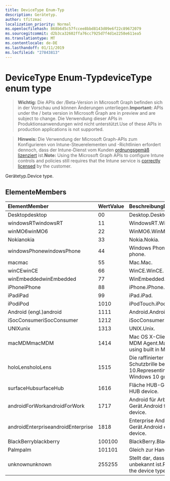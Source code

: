 ```yaml
---
title: DeviceType Enum-Typ
description: Gerätetyp.
author: tfitzmac
localization_priority: Normal
ms.openlocfilehash: 868b6d5c57fccee8bbd8143d09e6f22c89672079
ms.sourcegitcommit: d2b3ca32602ffa76cc7925d7f4d1e2258e611ea5
ms.translationtype: MT
ms.contentlocale: de-DE
ms.lasthandoff: 01/11/2019
ms.locfileid: "27843813"
---
```

# <a name="devicetype-enum-type"></a><span data-ttu-id="4684a-103">DeviceType Enum-Typ</span><span class="sxs-lookup"><span data-stu-id="4684a-103">deviceType enum type</span></span>

> <span data-ttu-id="4684a-104">**Wichtig:** Die APIs der /Beta-Version in Microsoft Graph befinden sich in der Vorschau und können Änderungen unterliegen.</span><span class="sxs-lookup"><span data-stu-id="4684a-104">**Important:** APIs under the / beta version in Microsoft Graph are in preview and are subject to change.</span></span> <span data-ttu-id="4684a-105">Die Verwendung dieser APIs in Produktionsanwendungen wird nicht unterstützt.</span><span class="sxs-lookup"><span data-stu-id="4684a-105">Use of these APIs in production applications is not supported.</span></span>

> <span data-ttu-id="4684a-106">**Hinweis:** Die Verwendung der Microsoft Graph-APIs zum Konfigurieren von Intune-Steuerelementen und -Richtlinien erfordert dennoch, dass der Intune-Dienst vom Kunden [ordnungsgemäß lizenziert](https://go.microsoft.com/fwlink/?linkid=839381) ist.</span><span class="sxs-lookup"><span data-stu-id="4684a-106">**Note:** Using the Microsoft Graph APIs to configure Intune controls and policies still requires that the Intune service is [correctly licensed](https://go.microsoft.com/fwlink/?linkid=839381) by the customer.</span></span>

<span data-ttu-id="4684a-107">Gerätetyp.</span><span class="sxs-lookup"><span data-stu-id="4684a-107">Device type.</span></span>
## <a name="members"></a><span data-ttu-id="4684a-108">Elemente</span><span class="sxs-lookup"><span data-stu-id="4684a-108">Members</span></span>
|<span data-ttu-id="4684a-109">Element</span><span class="sxs-lookup"><span data-stu-id="4684a-109">Member</span></span>|<span data-ttu-id="4684a-110">Wert</span><span class="sxs-lookup"><span data-stu-id="4684a-110">Value</span></span>|<span data-ttu-id="4684a-111">Beschreibung</span><span class="sxs-lookup"><span data-stu-id="4684a-111">Description</span></span>|
|:---|:---|:---|
|<span data-ttu-id="4684a-112">Desktop</span><span class="sxs-lookup"><span data-stu-id="4684a-112">desktop</span></span>|<span data-ttu-id="4684a-113">0</span><span class="sxs-lookup"><span data-stu-id="4684a-113">0</span></span>|<span data-ttu-id="4684a-114">Desktop.</span><span class="sxs-lookup"><span data-stu-id="4684a-114">Desktop.</span></span>|
|<span data-ttu-id="4684a-115">windowsRT</span><span class="sxs-lookup"><span data-stu-id="4684a-115">windowsRT</span></span>|<span data-ttu-id="4684a-116">1</span><span class="sxs-lookup"><span data-stu-id="4684a-116">1</span></span>|<span data-ttu-id="4684a-117">WindowsRT.</span><span class="sxs-lookup"><span data-stu-id="4684a-117">WindowsRT.</span></span>|
|<span data-ttu-id="4684a-118">winMO6</span><span class="sxs-lookup"><span data-stu-id="4684a-118">winMO6</span></span>|<span data-ttu-id="4684a-119">2</span><span class="sxs-lookup"><span data-stu-id="4684a-119">2</span></span>|<span data-ttu-id="4684a-120">WinMO6.</span><span class="sxs-lookup"><span data-stu-id="4684a-120">WinMO6.</span></span>|
|<span data-ttu-id="4684a-121">Nokia</span><span class="sxs-lookup"><span data-stu-id="4684a-121">nokia</span></span>|<span data-ttu-id="4684a-122">3</span><span class="sxs-lookup"><span data-stu-id="4684a-122">3</span></span>|<span data-ttu-id="4684a-123">Nokia.</span><span class="sxs-lookup"><span data-stu-id="4684a-123">Nokia.</span></span>|
|<span data-ttu-id="4684a-124">windowsPhone</span><span class="sxs-lookup"><span data-stu-id="4684a-124">windowsPhone</span></span>|<span data-ttu-id="4684a-125">4</span><span class="sxs-lookup"><span data-stu-id="4684a-125">4</span></span>|<span data-ttu-id="4684a-126">Windows Phone.</span><span class="sxs-lookup"><span data-stu-id="4684a-126">Windows phone.</span></span>|
|<span data-ttu-id="4684a-127">mac</span><span class="sxs-lookup"><span data-stu-id="4684a-127">mac</span></span>|<span data-ttu-id="4684a-128">5</span><span class="sxs-lookup"><span data-stu-id="4684a-128">5</span></span>|<span data-ttu-id="4684a-129">Mac.</span><span class="sxs-lookup"><span data-stu-id="4684a-129">Mac.</span></span>|
|<span data-ttu-id="4684a-130">winCE</span><span class="sxs-lookup"><span data-stu-id="4684a-130">winCE</span></span>|<span data-ttu-id="4684a-131">6</span><span class="sxs-lookup"><span data-stu-id="4684a-131">6</span></span>|<span data-ttu-id="4684a-132">WinCE.</span><span class="sxs-lookup"><span data-stu-id="4684a-132">WinCE.</span></span>|
|<span data-ttu-id="4684a-133">winEmbedded</span><span class="sxs-lookup"><span data-stu-id="4684a-133">winEmbedded</span></span>|<span data-ttu-id="4684a-134">7</span><span class="sxs-lookup"><span data-stu-id="4684a-134">7</span></span>|<span data-ttu-id="4684a-135">WinEmbedded.</span><span class="sxs-lookup"><span data-stu-id="4684a-135">WinEmbedded.</span></span>|
|<span data-ttu-id="4684a-136">iPhone</span><span class="sxs-lookup"><span data-stu-id="4684a-136">iPhone</span></span>|<span data-ttu-id="4684a-137">8</span><span class="sxs-lookup"><span data-stu-id="4684a-137">8</span></span>|<span data-ttu-id="4684a-138">iPhone.</span><span class="sxs-lookup"><span data-stu-id="4684a-138">iPhone.</span></span>|
|<span data-ttu-id="4684a-139">iPad</span><span class="sxs-lookup"><span data-stu-id="4684a-139">iPad</span></span>|<span data-ttu-id="4684a-140">9</span><span class="sxs-lookup"><span data-stu-id="4684a-140">9</span></span>|<span data-ttu-id="4684a-141">iPad.</span><span class="sxs-lookup"><span data-stu-id="4684a-141">iPad.</span></span>|
|<span data-ttu-id="4684a-142">iPod</span><span class="sxs-lookup"><span data-stu-id="4684a-142">iPod</span></span>|<span data-ttu-id="4684a-143">10</span><span class="sxs-lookup"><span data-stu-id="4684a-143">10</span></span>|<span data-ttu-id="4684a-144">iPodTouch.</span><span class="sxs-lookup"><span data-stu-id="4684a-144">iPodTouch.</span></span>|
|<span data-ttu-id="4684a-145">Android (engl.)</span><span class="sxs-lookup"><span data-stu-id="4684a-145">android</span></span>|<span data-ttu-id="4684a-146">11</span><span class="sxs-lookup"><span data-stu-id="4684a-146">11</span></span>|<span data-ttu-id="4684a-147">Android.</span><span class="sxs-lookup"><span data-stu-id="4684a-147">Android.</span></span>|
|<span data-ttu-id="4684a-148">iSocConsumer</span><span class="sxs-lookup"><span data-stu-id="4684a-148">iSocConsumer</span></span>|<span data-ttu-id="4684a-149">12</span><span class="sxs-lookup"><span data-stu-id="4684a-149">12</span></span>|<span data-ttu-id="4684a-150">iSocConsumer.</span><span class="sxs-lookup"><span data-stu-id="4684a-150">iSocConsumer.</span></span>|
|<span data-ttu-id="4684a-151">UNIX</span><span class="sxs-lookup"><span data-stu-id="4684a-151">unix</span></span>|<span data-ttu-id="4684a-152">13</span><span class="sxs-lookup"><span data-stu-id="4684a-152">13</span></span>|<span data-ttu-id="4684a-153">UNIX.</span><span class="sxs-lookup"><span data-stu-id="4684a-153">Unix.</span></span>|
|<span data-ttu-id="4684a-154">macMDM</span><span class="sxs-lookup"><span data-stu-id="4684a-154">macMDM</span></span>|<span data-ttu-id="4684a-155">14</span><span class="sxs-lookup"><span data-stu-id="4684a-155">14</span></span>|<span data-ttu-id="4684a-156">Mac OS X-Client mit integriert MDM Agent.</span><span class="sxs-lookup"><span data-stu-id="4684a-156">Mac OS X client using built in MDM agent.</span></span>|
|<span data-ttu-id="4684a-157">holoLens</span><span class="sxs-lookup"><span data-stu-id="4684a-157">holoLens</span></span>|<span data-ttu-id="4684a-158">15</span><span class="sxs-lookup"><span data-stu-id="4684a-158">15</span></span>|<span data-ttu-id="4684a-159">Die raffinierter darstellt Schutzbrille beim Windows 10.</span><span class="sxs-lookup"><span data-stu-id="4684a-159">Representing the fancy Windows 10 goggles.</span></span>|
|<span data-ttu-id="4684a-160">surfaceHub</span><span class="sxs-lookup"><span data-stu-id="4684a-160">surfaceHub</span></span>|<span data-ttu-id="4684a-161">16</span><span class="sxs-lookup"><span data-stu-id="4684a-161">16</span></span>|<span data-ttu-id="4684a-162">Fläche HUB-Gerät.</span><span class="sxs-lookup"><span data-stu-id="4684a-162">Surface HUB device.</span></span>|
|<span data-ttu-id="4684a-163">androidForWork</span><span class="sxs-lookup"><span data-stu-id="4684a-163">androidForWork</span></span>|<span data-ttu-id="4684a-164">17</span><span class="sxs-lookup"><span data-stu-id="4684a-164">17</span></span>|<span data-ttu-id="4684a-165">Android für Arbeit Gerät.</span><span class="sxs-lookup"><span data-stu-id="4684a-165">Android for work device.</span></span>|
|<span data-ttu-id="4684a-166">androidEnterprise</span><span class="sxs-lookup"><span data-stu-id="4684a-166">androidEnterprise</span></span>|<span data-ttu-id="4684a-167">18</span><span class="sxs-lookup"><span data-stu-id="4684a-167">18</span></span>|<span data-ttu-id="4684a-168">Enterprise Android-Gerät.</span><span class="sxs-lookup"><span data-stu-id="4684a-168">Android enterprise device.</span></span>|
|<span data-ttu-id="4684a-169">BlackBerry</span><span class="sxs-lookup"><span data-stu-id="4684a-169">blackberry</span></span>|<span data-ttu-id="4684a-170">100</span><span class="sxs-lookup"><span data-stu-id="4684a-170">100</span></span>|<span data-ttu-id="4684a-171">BlackBerry.</span><span class="sxs-lookup"><span data-stu-id="4684a-171">Blackberry.</span></span>|
|<span data-ttu-id="4684a-172">Palm</span><span class="sxs-lookup"><span data-stu-id="4684a-172">palm</span></span>|<span data-ttu-id="4684a-173">101</span><span class="sxs-lookup"><span data-stu-id="4684a-173">101</span></span>|<span data-ttu-id="4684a-174">Gleich zur Hand.</span><span class="sxs-lookup"><span data-stu-id="4684a-174">Palm.</span></span>|
|<span data-ttu-id="4684a-175">unknown</span><span class="sxs-lookup"><span data-stu-id="4684a-175">unknown</span></span>|<span data-ttu-id="4684a-176">255</span><span class="sxs-lookup"><span data-stu-id="4684a-176">255</span></span>|<span data-ttu-id="4684a-177">Stellt dar, dass der Gerätetyp unbekannt ist.</span><span class="sxs-lookup"><span data-stu-id="4684a-177">Represents that the device type is unknown.</span></span>|





